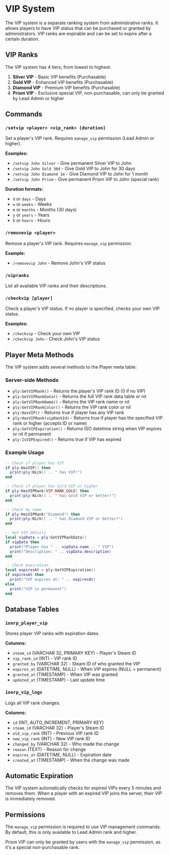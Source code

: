 # VIP System

The VIP system is a separate ranking system from administrative ranks. It allows players to have VIP status that can be purchased or granted by administrators. VIP ranks are expirable and can be set to expire after a certain duration.

## VIP Ranks

The VIP system has 4 tiers, from lowest to highest:

1. **Silver VIP** - Basic VIP benefits (Purchasable)
2. **Gold VIP** - Enhanced VIP benefits (Purchasable)
3. **Diamond VIP** - Premium VIP benefits (Purchasable)
4. **Prism VIP** - Exclusive special VIP, non-purchasable, can only be granted by Lead Admin or higher

## Commands

### `/setvip <player> <vip_rank> [duration]`
Set a player's VIP rank. Requires `manage_vip` permission (Lead Admin or higher).

**Examples:**
- `/setvip John Silver` - Give permanent Silver VIP to John
- `/setvip John Gold 30d` - Give Gold VIP to John for 30 days
- `/setvip John Diamond 1m` - Give Diamond VIP to John for 1 month
- `/setvip John Prism` - Give permanent Prism VIP to John (special rank)

**Duration formats:**
- `d` or `days` - Days
- `w` or `weeks` - Weeks
- `m` or `months` - Months (30 days)
- `y` or `years` - Years
- `h` or `hours` - Hours

### `/removevip <player>`
Remove a player's VIP rank. Requires `manage_vip` permission.

**Example:**
- `/removevip John` - Remove John's VIP status

### `/vipranks`
List all available VIP ranks and their descriptions.

### `/checkvip [player]`
Check a player's VIP status. If no player is specified, checks your own VIP status.

**Examples:**
- `/checkvip` - Check your own VIP
- `/checkvip John` - Check John's VIP status

## Player Meta Methods

The VIP system adds several methods to the Player meta table:

### Server-side Methods

- `ply:GetVIPRank()` - Returns the player's VIP rank ID (0 if no VIP)
- `ply:GetVIPRankData()` - Returns the full VIP rank data table or nil
- `ply:GetVIPRankName()` - Returns the VIP rank name or nil
- `ply:GetVIPRankColor()` - Returns the VIP rank color or nil
- `ply:HasVIP()` - Returns true if player has any VIP rank
- `ply:HasVIPRank(vipRankId)` - Returns true if player has the specified VIP rank or higher (accepts ID or name)
- `ply:GetVIPExpiration()` - Returns ISO datetime string when VIP expires or nil if permanent
- `ply:IsVIPExpired()` - Returns true if VIP has expired

### Example Usage

```lua
-- Check if player has VIP
if ply:HasVIP() then
  print(ply:Nick() .. " has VIP!")
end

-- Check if player has Gold VIP or higher
if ply:HasVIPRank(VIP_RANK_GOLD) then
  print(ply:Nick() .. " has Gold VIP or better!")
end

-- Check by name
if ply:HasVIPRank("Diamond") then
  print(ply:Nick() .. " has Diamond VIP or better!")
end

-- Get VIP details
local vipData = ply:GetVIPRankData()
if vipData then
  print("Player has " .. vipData.name .. " VIP")
  print("Description: " .. vipData.description)
end

-- Check expiration
local expiresAt = ply:GetVIPExpiration()
if expiresAt then
  print("VIP expires at: " .. expiresAt)
else
  print("VIP is permanent")
end
```

## Database Tables

### `ionrp_player_vip`
Stores player VIP ranks with expiration dates.

**Columns:**
- `steam_id` (VARCHAR 32, PRIMARY KEY) - Player's Steam ID
- `vip_rank_id` (INT) - VIP rank ID
- `granted_by` (VARCHAR 32) - Steam ID of who granted the VIP
- `expires_at` (DATETIME, NULL) - When VIP expires (NULL = permanent)
- `granted_at` (TIMESTAMP) - When VIP was granted
- `updated_at` (TIMESTAMP) - Last update time

### `ionrp_vip_logs`
Logs all VIP rank changes.

**Columns:**
- `id` (INT, AUTO_INCREMENT, PRIMARY KEY)
- `steam_id` (VARCHAR 32) - Player's Steam ID
- `old_vip_rank` (INT) - Previous VIP rank ID
- `new_vip_rank` (INT) - New VIP rank ID
- `changed_by` (VARCHAR 32) - Who made the change
- `reason` (TEXT) - Reason for change
- `expires_at` (DATETIME, NULL) - Expiration date
- `created_at` (TIMESTAMP) - When the change was made

## Automatic Expiration

The VIP system automatically checks for expired VIPs every 5 minutes and removes them. When a player with an expired VIP joins the server, their VIP is immediately removed.

## Permissions

The `manage_vip` permission is required to use VIP management commands. By default, this is only available to Lead Admin rank and higher.

Prism VIP can only be granted by users with the `manage_vip` permission, as it's a special non-purchasable rank.
